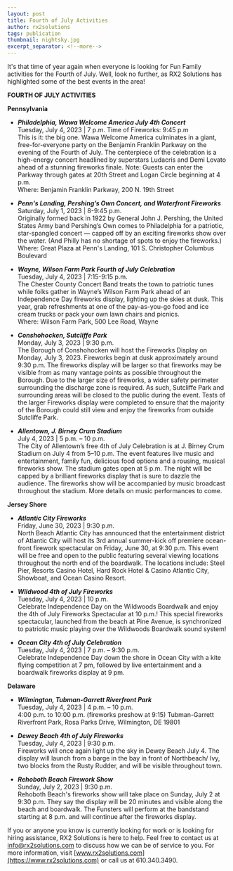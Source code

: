 ```yaml
---
layout: post
title: Fourth of July Activities
author: rx2solutions
tags: publication
thumbnail: nightsky.jpg
excerpt_separator: <!--more-->
---
```

It's that time of year again when everyone is looking for Fun Family activities for the Fourth of July. Well, look no further, as RX2 Solutions 
has highlighted some of the best events in the area!
<!--more-->

**FOURTH OF JULY ACTIVITIES**

**Pennsylvania**
- **<i>Philadelphia, Wawa Welcome America July 4th Concert</i>**<br>
Tuesday, July 4, 2023 | 7 p.m. Time of Fireworks: 9:45 p.m<br>
This is it: the big one. Wawa Welcome America culminates in a giant, free-for-everyone party on the Benjamin Franklin Parkway on the evening of the Fourth of July. The centerpiece of the celebration is a high-energy concert headlined by superstars Ludacris and Demi Lovato ahead of a stunning fireworks finale. Note: Guests can enter the Parkway through gates at 20th Street and Logan Circle beginning at 4 p.m.<br>
Where: Benjamin Franklin Parkway, 200 N. 19th Street <br>

- **<i>Penn's Landing, Pershing’s Own Concert, and Waterfront Fireworks</i>**<br>
Saturday, July 1, 2023 | 8-9:45 p.m.<br>
Originally formed back in 1922 by General John J. Pershing, the United States Army band Pershing’s Own comes to Philadelphia for a patriotic, star-spangled concert — capped off by an exciting fireworks show over the water. (And Philly has no shortage of spots to enjoy the fireworks.)<br>
Where: Great Plaza at Penn's Landing, 101 S. Christopher Columbus Boulevard <br>

- **_Wayne, Wilson Farm Park Fourth of July Celebration_** <br>
Tuesday, July 4, 2023 | 7:15-9:15 p.m.<br>
The Chester County Concert Band treats the town to patriotic tunes while folks gather in Wayne’s Wilson Farm Park ahead of an Independence Day fireworks display, lighting up the skies at dusk. This year, grab refreshments at one of the pay-as-you-go food and ice cream trucks or pack your own lawn chairs and picnics.<br>
Where: Wilson Farm Park, 500 Lee Road, Wayne <br>


- **_Conshohocken, Sutcliffe Park_** <br>
Monday, July 3, 2023 | 9:30 p.m. <br>
The Borough of Conshohocken will host the Fireworks Display on Monday, July 3, 2023. Fireworks begin at dusk approximately around 9:30 p.m. The fireworks display will be larger so that fireworks may be visible from as many vantage points as possible throughout the Borough. Due to the larger size of fireworks, a wider safety perimeter surrounding the discharge zone is required. As such, Sutcliffe Park and surrounding areas will be closed to the public during the event. Tests of the larger Fireworks display were completed to ensure that the majority of the Borough could still view and enjoy the fireworks from outside Sutcliffe Park.<br>


- **_Allentown, J. Birney Crum Stadium_** <br>
July 4, 2023 | 5 p.m. – 10 p.m. <br>
The City of Allentown’s free 4th of July Celebration is at J. Birney Crum Stadium on July 4 from 5–10 p.m. The event features live music and entertainment, family fun, delicious food options and a rousing, musical fireworks show. The stadium gates open at 5 p.m. The night will be capped by a brilliant fireworks display that is sure to dazzle the audience. The fireworks show will be accompanied by music broadcast throughout the stadium. More details on music performances to come.<br>

**Jersey Shore**
- **_Atlantic City Fireworks_** <br>
Friday, June 30, 2023 | 9:30 p.m. <br>
North Beach Atlantic City has announced that the entertainment district of Atlantic City will host its 3rd annual summer-kick off premiere ocean-front firework spectacular on Friday, June 30, at 9:30 p.m. This event will be free and open to the public featuring several viewing locations throughout the north end of the boardwalk. The locations include: Steel Pier, Resorts Casino Hotel, Hard Rock Hotel & Casino Atlantic City, Showboat, and Ocean Casino Resort. <br>


- **_Wildwood 4th of July Fireworks_** <br>
Tuesday, July 4, 2023 | 10 p.m. <br>
Celebrate Independence Day on the Wildwoods Boardwalk and enjoy the 4th of July Fireworks Spectacular at 10 p.m.! This special fireworks spectacular, launched from the beach at Pine Avenue, is synchronized to patriotic music playing over the Wildwoods Boardwalk sound system! <br>


- **_Ocean City 4th of July Celebration_** <br>
Tuesday, July 4, 2023 | 7 p.m. – 9:30 p.m. <br>
Celebrate Independence Day down the shore in Ocean City with a kite flying competition at 7 pm, followed by live entertainment and a boardwalk fireworks display at 9 pm. <br>

**Delaware**

- **_Wilmington, Tubman-Garrett Riverfront Park_** <br>
Tuesday, July 4, 2023 | 4 p.m. – 10 p.m. <br>
4:00 p.m. to 10:00 p.m. (fireworks preshow at 9:15) Tubman-Garrett Riverfront Park, Rosa Parks Drive, Wilmington, DE 19801 <br>

- **_Dewey Beach 4th of July Fireworks_** <br>
Tuesday, July 4, 2023 | 9:30 p.m. <br>
Fireworks will once again light up the sky in Dewey Beach July 4. The display will launch from a barge in the bay in front of Northbeach/ Ivy, two blocks from the Rusty Rudder, and will be visible throughout town. <br>

- **_Rehoboth Beach Firework Show_** <br>
Sunday, July 2, 2023 | 9:30 p.m. <br>
Rehoboth Beach's fireworks show will take place on Sunday, July 2 at 9:30 p.m. They say the display will be 20 minutes and visible along the beach and boardwalk. The Funsters will perform at the bandstand starting at 8 p.m. and will continue after the fireworks display. <br>


If you or anyone you know is currently looking for work or is looking for hiring assistance, RX2 Solutions is here to help. Feel free to contact us at 
[info@rx2solutions.com](mailto:info@rx2solutions.com) to discuss how we can be of service to you. For more information, visit [www.rx2solutions.com](https://www.rx2solutions.com) or call us at 610.340.3490.

